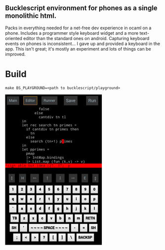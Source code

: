 ## Bucklescript environment for phones as a single monolithic html.

Packs in everything needed for a net-free dev experience in ocaml on a phone.
Includes a programmer style keyboard widget and a more text-oriented editor
than the standard ones on android.  Capturing keyboard events on phones is
inconsistent... I gave up and provided a keyboard in the app.  This isn't great;
it's mostly an experiment and lots of things can be improved.

# Build
```
make BS_PLAYGROUND=<path to bucklescript/playground>
```
![screenshot](https://raw.githubusercontent.com/prozacchiwawa/ocaml-pad/master/ocaml-pad.png)
